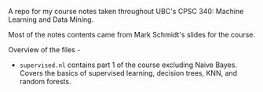 A repo for my course notes taken throughout UBC's CPSC 340: Machine Learning and Data Mining.

Most of the notes contents came from Mark Schmidt's slides for the course.

Overview of the files - 
- `supervised.nl` contains part 1 of the course excluding Naive Bayes. Covers the basics of supervised learning, decision trees, KNN, and random forests.

